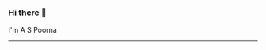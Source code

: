 ### Hi there 👋
I'm A S Poorna
<hr>
<!--
**aspoorna24/aspoorna24** is a ✨ _special_ ✨ repository because its `README.md` (this file) appears on your GitHub profile.

Here are some ideas to get you started:

- 🔭 I’m currently working on ...
- 🌱 I’m currently learning ...
- 👯 I’m looking to collaborate on ...
- 🤔 I’m looking for help with ...
- 💬 Ask me about ...
- 📫 How to reach me: ...
- 😄 Pronouns: ...
- ⚡ Fun fact: ...
-->
![image](https://github.com/aspoorna24/aspoorna24/assets/69906063/ede2d955-8377-4a43-b826-1e89143ce513)

  <div>I am A Software Engineer from GOA interested in learning New Technologies ans Skills </div>




